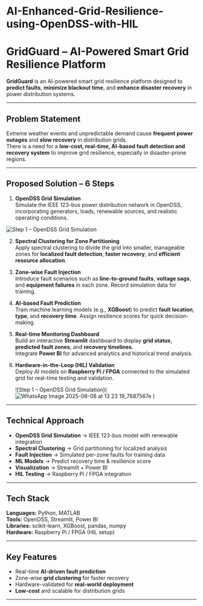 # AI-Enhanced-Grid-Resilience-using-OpenDSS-with-HIL


# GridGuard – AI-Powered Smart Grid Resilience Platform

**GridGuard** is an AI-powered smart grid resilience platform designed to **predict faults**, **minimize blackout time**, and **enhance disaster recovery** in power distribution systems.  


---

## Problem Statement
Extreme weather events and unpredictable demand cause **frequent power outages** and **slow recovery** in distribution grids.  
There is a need for a **low-cost, real-time, AI-based fault detection and recovery system** to improve grid resilience, especially in disaster-prone regions.

---

## Proposed Solution – 6 Steps

1. **OpenDSS Grid Simulation**  
   Simulate the IEEE 123-bus power distribution network in OpenDSS, incorporating generators, loads, renewable sources, and realistic operating conditions.

![Step 1 – OpenDSS Grid Simulation]( )

2. **Spectral Clustering for Zone Partitioning**  
   Apply spectral clustering to divide the grid into smaller, manageable zones for **localized fault detection**, **faster recovery**, and **efficient resource allocation**.

3. **Zone-wise Fault Injection**  
   Introduce fault scenarios such as **line-to-ground faults**, **voltage sags**, and **equipment failures** in each zone. Record simulation data for training.

4. **AI-based Fault Prediction**  
   Train machine learning models (e.g., **XGBoost**) to predict **fault location**, **type**, and **recovery time**. Assign resilience scores for quick decision-making.

5. **Real-time Monitoring Dashboard**  
   Build an interactive **Streamlit** dashboard to display **grid status**, **predicted fault zones**, and **recovery timelines**.  
   Integrate **Power BI** for advanced analytics and historical trend analysis.

6. **Hardware-in-the-Loop (HIL) Validation**  
   Deploy AI models on **Raspberry Pi / FPGA** connected to the simulated grid for real-time testing and validation.

   ![Step 1 – OpenDSS Grid Simulation]( ![WhatsApp Image 2025-08-08 at 13 23 19_7687567e](https://github.com/user-attachments/assets/c2055c37-8873-4e6a-8e46-a333c7d553cf)
)

---

## Technical Approach

- **OpenDSS Grid Simulation** → IEEE 123-bus model with renewable integration  
- **Spectral Clustering** → Grid partitioning for localized analysis  
- **Fault Injection** → Simulated per-zone faults for training data  
- **ML Models** → Predict recovery time & resilience score  
- **Visualization** → Streamlit + Power BI  
- **HIL Testing** → Raspberry Pi / FPGA integration

---

## Tech Stack

**Languages:** Python, MATLAB  
**Tools:** OpenDSS, Streamlit, Power BI  
**Libraries:** scikit-learn, XGBoost, pandas, numpy  
**Hardware:** Raspberry Pi / FPGA (HIL setup)

---

## Key Features

- Real-time **AI-driven fault prediction**
- Zone-wise **grid clustering** for faster recovery
- Hardware-validated for **real-world deployment**
- **Low-cost** and scalable for distribution grids

---

##

